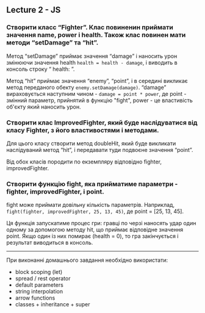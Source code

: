 ## Lecture 2 - JS

### Створити класс “Fighter”. Клас повиненин приймати значення name, power і health. Також клас повинен мати методи “setDamage” та “hit”.

Метод “setDamage” приймає значення “damage” і наносить урон змінюючи значення health `health = health - damage`, і виводить в консоль строку “ health: ”.

Метод “hit” приймає значення “enemy”, “point”, і в середині викликає метод переданого обекту `enemy.setDamage(damage)`. “damage” вираховується наступним чином - `damage = point * power`, де point - змінний параметр, прийнятий в функцію "fight", power - це властивість об'єкту який наносить урон.

### Створити клас ImprovedFighter, який буде наслідуватися від класу Fighter, з його властивостями і методами.

Для цього класу створити метод doubleHit, який буде викликати наслідуваний метод “hit”, і передавати туди подвоєне значення “point”.

Від обох класів породити по екземпляру відповідно fighter, improvedFighter.

### Створити функцію fight, яка прийматиме параметри - fighter, improvedFighter, і point.

fight може приймати довільну кількість параметрів. Наприклад, `fight(fighter, improvedFighter, 25, 13, 45)`, де point = [25, 13, 45].

Ця функція запускатиме процес гри: гравці по черзі наносять удар один одному за допомогою методу hit, що приймає відповідне значення point. Якщо один із них помирає (health = 0), то гра закінчується і результат виводиться в консоль.

---

При виконанні домашнього завдання необхідно використати:
- block scoping (let)
- spread / rest operator
- default parameters
- string interpolation
- arrow functions
- classes + inheritance + super
